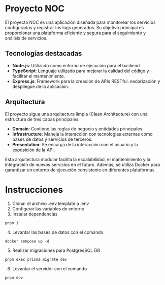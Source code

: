 # Proyecto NOC
El proyecto NOC es una aplicación diseñada para monitorear los servicios configurados y registrar los logs generados. Su objetivo principal es proporcionar una plataforma eficiente y segura para el seguimiento y análisis de servicios.

## Tecnologías destacadas
- **Node.js**: Utilizado como entorno de ejecución para el backend.
- **TypeScript**: Lenguaje utilizado para mejorar la calidad del código y facilitar el mantenimiento.
- **Express.js**: Framework para la creación de APIs RESTful.
nedorización y despliegue de la aplicación.

## Arquitectura
El proyecto sigue una arquitectura limpia (Clean Architecture) con una estructura de tres capas principales:
- **Domain**: Contiene las reglas de negocio y entidades principales.
- **Infrastructure**: Maneja la interacción con tecnologías externas como bases de datos y servicios de terceros.
- **Presentation**: Se encarga de la interacción con el usuario y la exposición de la API.

Esta arquitectura modular facilita la escalabilidad, el mantenimiento y la integración de nuevos servicios en el futuro. Además, se utiliza Docker para garantizar un entorno de ejecución consistente en diferentes plataformas.

# Instrucciones
1. Clonar el archivo .env.template a .env
2. Configurar las variables de entorno
3. Instalar dependencias
```
pnpm i
```
4. Levantar las bases de datos con el comando
```
docker compose up -d
```
5. Realizar migraciones para PostgresSQL DB
```
pnpm exec prisma migrate dev
```
6. Levantar el servidor con el comando
```
pnpm dev
```